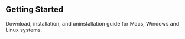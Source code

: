  ## __Getting Started__ ##

Download, installation, and uninstallation guide for Macs, Windows and Linux systems.
